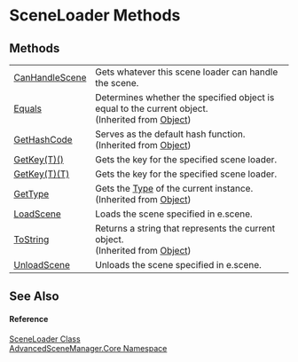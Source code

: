 # SceneLoader Methods




## Methods
<table>
<tr>
<td><a href="M_AdvancedSceneManager_Core_SceneLoader_CanHandleScene.md">CanHandleScene</a></td>
<td>Gets whatever this scene loader can handle the scene.</td></tr>
<tr>
<td><a href="https://learn.microsoft.com/dotnet/api/system.object.equals#system-object-equals(system-object)" target="_blank" rel="noopener noreferrer">Equals</a></td>
<td>Determines whether the specified object is equal to the current object.<br />(Inherited from <a href="https://learn.microsoft.com/dotnet/api/system.object" target="_blank" rel="noopener noreferrer">Object</a>)</td></tr>
<tr>
<td><a href="https://learn.microsoft.com/dotnet/api/system.object.gethashcode" target="_blank" rel="noopener noreferrer">GetHashCode</a></td>
<td>Serves as the default hash function.<br />(Inherited from <a href="https://learn.microsoft.com/dotnet/api/system.object" target="_blank" rel="noopener noreferrer">Object</a>)</td></tr>
<tr>
<td><a href="M_AdvancedSceneManager_Core_SceneLoader_GetKey__1.md">GetKey(T)()</a></td>
<td>Gets the key for the specified scene loader.</td></tr>
<tr>
<td><a href="M_AdvancedSceneManager_Core_SceneLoader_GetKey__1_1.md">GetKey(T)(T)</a></td>
<td>Gets the key for the specified scene loader.</td></tr>
<tr>
<td><a href="https://learn.microsoft.com/dotnet/api/system.object.gettype" target="_blank" rel="noopener noreferrer">GetType</a></td>
<td>Gets the <a href="https://learn.microsoft.com/dotnet/api/system.type" target="_blank" rel="noopener noreferrer">Type</a> of the current instance.<br />(Inherited from <a href="https://learn.microsoft.com/dotnet/api/system.object" target="_blank" rel="noopener noreferrer">Object</a>)</td></tr>
<tr>
<td><a href="M_AdvancedSceneManager_Core_SceneLoader_LoadScene.md">LoadScene</a></td>
<td>Loads the scene specified in e.scene.</td></tr>
<tr>
<td><a href="https://learn.microsoft.com/dotnet/api/system.object.tostring" target="_blank" rel="noopener noreferrer">ToString</a></td>
<td>Returns a string that represents the current object.<br />(Inherited from <a href="https://learn.microsoft.com/dotnet/api/system.object" target="_blank" rel="noopener noreferrer">Object</a>)</td></tr>
<tr>
<td><a href="M_AdvancedSceneManager_Core_SceneLoader_UnloadScene.md">UnloadScene</a></td>
<td>Unloads the scene specified in e.scene.</td></tr>
</table>

## See Also


#### Reference
<a href="T_AdvancedSceneManager_Core_SceneLoader.md">SceneLoader Class</a>  
<a href="N_AdvancedSceneManager_Core.md">AdvancedSceneManager.Core Namespace</a>  
